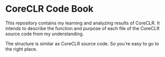 # CoreCLR Code Book
This repository contains my learning and analyzing results of CoreCLR. It intends to describe the function and purpose of each file of the CoreCLR source code from my understanding.

The structure is similar as CoreCLR source code. So you're easy to go to the right place.